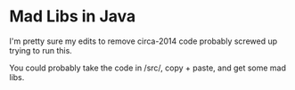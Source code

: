 # Mad Libs in Java
I'm pretty sure my edits to remove circa-2014 code probably screwed up trying to run this.

You could probably take the code in /src/, copy + paste, and get some mad libs.

